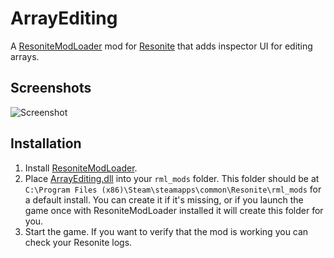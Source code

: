 # ArrayEditing

A [ResoniteModLoader](https://github.com/resonite-modding-group/ResoniteModLoader) mod for [Resonite](https://resonite.com/) that adds inspector UI for editing arrays.

## Screenshots
![Screenshot](https://github.com/user-attachments/assets/63f0b51c-2f51-4d6a-a419-c801e11d0a40)


## Installation
1. Install [ResoniteModLoader](https://github.com/resonite-modding-group/ResoniteModLoader).
1. Place [ArrayEditing.dll](https://github.com/RyanVittore/ArrayEditing/releases/latest/download/ArrayEditing.dll) into your `rml_mods` folder. This folder should be at `C:\Program Files (x86)\Steam\steamapps\common\Resonite\rml_mods` for a default install. You can create it if it's missing, or if you launch the game once with ResoniteModLoader installed it will create this folder for you.
1. Start the game. If you want to verify that the mod is working you can check your Resonite logs.
